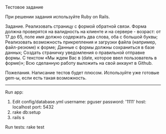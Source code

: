 Тестовое задание

При решении задания используйте Ruby on Rails.

Задание.
Реализовать страницу с формой обратной связи. 
Форма должна проверятся на валидность на клиенте и на сервере - возраст: от 17 до 65,
поле имя должно содержать два слова, оба с большой буквы;
Реализовать возможность прикрепления и загрузки файла (например, файл-резюме) к форме;
Данные с формы должны сохраниться в базе данных;
Создать страничку уведомления о правильной отправке формы. С текстом «Мы ждем Вас в (date,
которое ввел пользователь в форме)»;
Всю сделанную работу выложить на свой аккаунт в Github.

Пожелания.
Написание тестов будет плюсом.
Используйте уже готовые gem-ы, если есть такая возможность.

---------------------------------------------------------------

Run app:
1. Edit config/database.yml
                  username: pguser
                  password: '1111'
                  host: localhost
                  port: 5432
2.  rake db:setup
3.  rails s

Run tests:
    rake test
